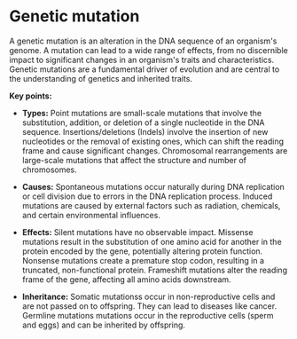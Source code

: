 # Genetic mutation

A genetic mutation is an alteration in the DNA sequence of an organism's genome. A mutation can lead to a wide range of effects, from no discernible impact to significant changes in an organism's traits and characteristics. Genetic mutations are a fundamental driver of evolution and are central to the understanding of genetics and inherited traits.

**Key points:**

* **Types:** Point mutations are small-scale mutations that involve the substitution, addition, or deletion of a single nucleotide in the DNA sequence. Insertions/deletions (Indels) involve the insertion of new nucleotides or the removal of existing ones, which can shift the reading frame and cause significant changes. Chromosomal rearrangements are large-scale mutations that affect the structure and number of chromosomes.

* **Causes:** Spontaneous mutations occur naturally during DNA replication or cell division due to errors in the DNA replication process. Induced mutations are caused by external factors such as radiation, chemicals, and certain environmental influences.

* **Effects:** Silent mutations have no observable impact. Missense mutations result in the substitution of one amino acid for another in the protein encoded by the gene, potentially altering protein function. Nonsense mutations create a premature stop codon, resulting in a truncated, non-functional protein. Frameshift mutations alter the reading frame of the gene, affecting all amino acids downstream.

* **Inheritance:** Somatic mutationss occur in non-reproductive cells and are not passed on to offspring. They can lead to diseases like cancer. Germline mutations mutations occur in the reproductive cells (sperm and eggs) and can be inherited by offspring.

